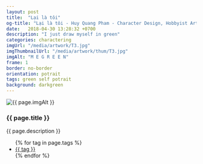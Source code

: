 ```yaml
---
layout: post
title:  "Lại là tôi"
og-title: "Lại là tôi - Huy Quang Pham - Character Design, Hobbyist Artist"
date:   2018-04-30 13:28:32 +0700
description: "I just draw myself in green"
categories: charactering
imgUrl: "/media/artwork/T3.jpg"
imgThumbnailUrl: "/media/artwork/thum/T3.jpg"
imgAlt: "M E G R E E N"
frame: 1
border: no-border
orientation: potrait
tags: green self potrait
background: darkgreen
---
```

<article class="content">
  <div class="wrapper wrapper-img">
    <img id="c" class="pic {{ if page.frame }} {{ "pic-frame" }} {{ endif }}" src="{{ page.imgUrl | absolute_url }}" alt="{{ page.imgAlt }}" style="background-color: {{ page.background }}" />
  </div>
  <h3 class="title">{{ page.title }}</h3>
  <p class="des">{{ page.description }}</p>
  <ul class="tags">
    {% for tag in page.tags %}
      <li><a href="#">{{ tag }}</a></li>
    {% endfor %}
  </ul>
</article>
